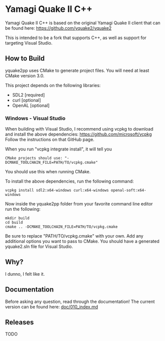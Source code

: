 # Yamagi Quake II C++

Yamagi Quake II C++ is based on the original Yamagi Quake II client
that can be found here: https://github.com/yquake2/yquake2

This is intended to be a fork that supports C++, as well as
support for targeting Visual Studio.

## How to Build

yquake2pp uses CMake to generate project files. You will need at least CMake version 3.0.

This project depends on the following libraries:

* SDL2 [required]
* curl [optional]
* OpenAL [optional]

### Windows - Visual Studio

When building with Visual Studio, I recommend using vcpkg to download and install the above dependencies: https://github.com/microsoft/vcpkg Follow the instructions on that GitHub page.

When you run "vcpkg integrate install", it will tell you

```
CMake projects should use: "-DCMAKE_TOOLCHAIN_FILE=PATH/TO/vcpkg.cmake"
```

You should use this when running CMake.

To install the above dependencies, run the following command:

```
vcpkg install sdl2:x64-windows curl:x64-windows openal-soft:x64-windows
```

Now inside the yquake2pp folder from your favorite command line editor run the following:

```
mkdir build
cd build
cmake .. -DCMAKE_TOOLCHAIN_FILE=PATH/TO/vcpkg.cmake
```

Be sure to replace "PATH/TO/vcpkg.cmake" with your own. Add any additional options you want to pass to CMake. You should have a generated yquake2.sln file for Visual Studio.

## Why?
I dunno, I felt like it.

## Documentation

Before asking any question, read through the documentation! The current
version can be found here: [doc/010_index.md](doc/010_index.md)

## Releases

TODO
